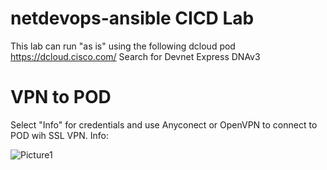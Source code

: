 # netdevops-ansible CICD Lab
This lab can run "as is" using the following dcloud pod https://dcloud.cisco.com/
Search for Devnet Express DNAv3

# VPN to POD
Select "Info" for credentials and use Anyconect or OpenVPN to connect to POD wih SSL VPN.
Info:

![Picture1](https://user-images.githubusercontent.com/11307137/55585605-11602280-56f5-11e9-99ab-dbdc2ee688b9.png)






